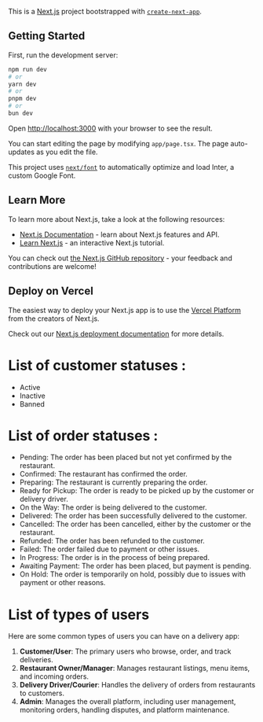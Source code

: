 This is a [Next.js](https://nextjs.org/) project bootstrapped with [`create-next-app`](https://github.com/vercel/next.js/tree/canary/packages/create-next-app).

## Getting Started

First, run the development server:

```bash
npm run dev
# or
yarn dev
# or
pnpm dev
# or
bun dev
```

Open [http://localhost:3000](http://localhost:3000) with your browser to see the result.

You can start editing the page by modifying `app/page.tsx`. The page auto-updates as you edit the file.

This project uses [`next/font`](https://nextjs.org/docs/basic-features/font-optimization) to automatically optimize and load Inter, a custom Google Font.

## Learn More

To learn more about Next.js, take a look at the following resources:

- [Next.js Documentation](https://nextjs.org/docs) - learn about Next.js features and API.
- [Learn Next.js](https://nextjs.org/learn) - an interactive Next.js tutorial.

You can check out [the Next.js GitHub repository](https://github.com/vercel/next.js/) - your feedback and contributions are welcome!

## Deploy on Vercel

The easiest way to deploy your Next.js app is to use the [Vercel Platform](https://vercel.com/new?utm_medium=default-template&filter=next.js&utm_source=create-next-app&utm_campaign=create-next-app-readme) from the creators of Next.js.

Check out our [Next.js deployment documentation](https://nextjs.org/docs/deployment) for more details.

<!--  -->

# List of customer statuses :

- Active
- Inactive
- Banned

# List of order statuses :

- Pending: The order has been placed but not yet confirmed by the restaurant.
- Confirmed: The restaurant has confirmed the order.
- Preparing: The restaurant is currently preparing the order.
- Ready for Pickup: The order is ready to be picked up by the customer or delivery driver.
- On the Way: The order is being delivered to the customer.
- Delivered: The order has been successfully delivered to the customer.
- Cancelled: The order has been cancelled, either by the customer or the restaurant.
- Refunded: The order has been refunded to the customer.
- Failed: The order failed due to payment or other issues.
- In Progress: The order is in the process of being prepared.
- Awaiting Payment: The order has been placed, but payment is pending.
- On Hold: The order is temporarily on hold, possibly due to issues with payment or other reasons.

# List of types of users

Here are some common types of users you can have on a delivery app:

1. **Customer/User**: The primary users who browse, order, and track deliveries.
2. **Restaurant Owner/Manager**: Manages restaurant listings, menu items, and incoming orders.
3. **Delivery Driver/Courier**: Handles the delivery of orders from restaurants to customers.
4. **Admin**: Manages the overall platform, including user management, monitoring orders, handling disputes, and platform maintenance.
